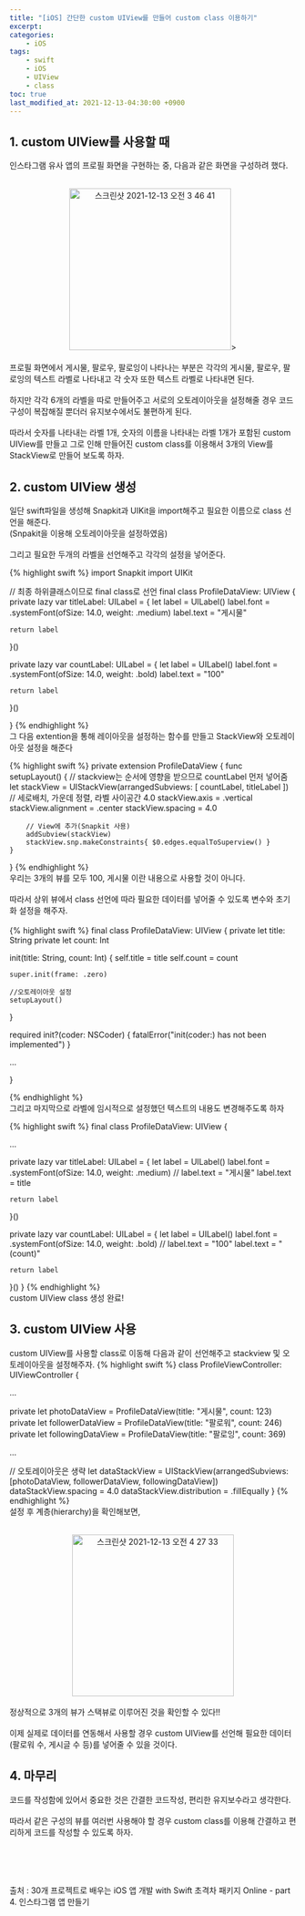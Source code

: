 ```yaml
---
title: "[iOS] 간단한 custom UIView를 만들어 custom class 이용하기"
excerpt:
categories:
    - iOS
tags:
    - swift
    - iOS
    - UIView
    - class
toc: true
last_modified_at: 2021-12-13-04:30:00 +0900
---
```


## 1. custom UIView를 사용할 때
인스타그램 유사 앱의 프로필 화면을 구현하는 중, 다음과 같은 화면을 구성하려 했다.<br/>
<br/>
<center><img width="284" alt="스크린샷 2021-12-13 오전 3 46 41" src="https://user-images.githubusercontent.com/83946704/145725371-42f6b5d8-5c3a-4125-a758-76ef17b2bb0b.png">></center>
<br/>
프로필 화면에서 게시물, 팔로우, 팔로잉이 나타나는 부분은 각각의 게시물, 팔로우, 팔로잉의 텍스트 라벨로 나타내고 각 숫자 또한 텍스트 라벨로 나타내면 된다.<br/>
<br/>
하지만 각각 6개의 라벨을 따로 만들어주고 서로의 오토레이아웃을 설정해줄 경우 코드 구성이 복잡해질 뿐더러 유지보수에서도 불편하게 된다.<br/>
<br/>
따라서 숫자를 나타내는 라벨 1개, 숫자의 이름을 나타내는 라벨 1개가 포함된 custom UIView를 만들고 그로 인해 만들어진 custom class를 이용해서 3개의 View를 StackView로 만들어 보도록 하자.

## 2. custom UIView 생성
일단 swift파일을 생성해 Snapkit과 UIKit을 import해주고 필요한 이름으로 class 선언을 해준다.<br/>
(Snpakit을 이용해 오토레이아웃을 설정하였음)<br/>
<br/>
그리고 필요한 두개의 라벨을 선언해주고 각각의 설정을 넣어준다.
<br/>

{% highlight swift %}
import Snapkit
import UIKit

// 최종 하위클래스이므로 final class로 선언
final class ProfileDataView: UIView {
  private lazy var titleLabel: UILabel = {
    let label = UILabel()
    label.font = .systemFont(ofSize: 14.0, weight: .medium)
    label.text = "게시물"

    return label
  }()

  private lazy var countLabel: UILabel = {
    let label = UILabel()
    label.font = .systemFont(ofSize: 14.0, weight: .bold)
    label.text = "100"

    return label
  }()

}
{% endhighlight %}
<br/>
그 다음 extention을 통해 레이아웃을 설정하는 함수를 만들고 StackView와 오토레이아웃 설정을 해준다

{% highlight swift %}
private extension ProfileDataView {
    func setupLayout() {
        // stackview는 순서에 영향을 받으므로 countLabel 먼저 넣어줌
        let stackView = UIStackView(arrangedSubviews: [ countLabel, titleLabel ])
        // 세로배치, 가운데 정렬, 라벨 사이공간 4.0
        stackView.axis = .vertical
        stackView.alignment = .center
        stackView.spacing = 4.0

        // View에 추가(Snapkit 사용)
        addSubview(stackView)
        stackView.snp.makeConstraints{ $0.edges.equalToSuperview() }
    }
}
{% endhighlight %}
<br/>
우리는 3개의 뷰를 모두 100, 게시물 이란 내용으로 사용할 것이 아니다.<br/>
<br/>
따라서 상위 뷰에서 class 선언에 따라 필요한 데이터를 넣어줄 수 있도록 변수와 초기화 설정을 해주자.<br/>
<br/>
{% highlight swift %}
final class ProfileDataView: UIView {
  private let title: String
  private let count: Int

  init(title: String, count: Int) {
    self.title = title
    self.count = count

    super.init(frame: .zero)

    //오토레이아웃 설정
    setupLayout()
  }

  required init?(coder: NSCoder) {
        fatalError("init(coder:) has not been implemented")
  }

  ...

}

{% endhighlight %}
<br/>
그리고 마지막으로 라벨에 임시적으로 설정했던 텍스트의 내용도 변경해주도록 하자

{% highlight swift %}
final class ProfileDataView: UIView {

  ...

  private lazy var titleLabel: UILabel = {
    let label = UILabel()
    label.font = .systemFont(ofSize: 14.0, weight: .medium)
    // label.text = "게시물"
    label.text = title

    return label
  }()

  private lazy var countLabel: UILabel = {
    let label = UILabel()
    label.font = .systemFont(ofSize: 14.0, weight: .bold)
    // label.text = "100"
    label.text = "\(count)"

    return label
  }()
}
{% endhighlight %}
<br/>
custom UIView class 생성 완료!

## 3. custom UIView 사용
custom UIView를 사용할 class로 이동해 다음과 같이 선언해주고 stackview 및 오토레이아웃을 설정해주자.
{% highlight swift %}
class ProfileViewController: UIViewController {

  ...

  private let photoDataView = ProfileDataView(title: "게시물", count: 123)
  private let followerDataView = ProfileDataView(title: "팔로워", count: 246)
  private let followingDataView = ProfileDataView(title: "팔로잉", count: 369)

  ...

  // 오토레이아웃은 생략
  let dataStackView = UIStackView(arrangedSubviews: [photoDataView, followerDataView, followingDataView])
  dataStackView.spacing = 4.0
  dataStackView.distribution = .fillEqually
}
{% endhighlight %}
<br/>
설정 후 계층(hierarchy)을 확인해보면,<br/>
<br/>
<center><img width="284" alt="스크린샷 2021-12-13 오전 4 27 33" src="https://user-images.githubusercontent.com/83946704/145726665-d395701b-a175-40ad-a7b7-2c368d0949a7.png"></center>
<br/>
정상적으로 3개의 뷰가 스택뷰로 이루어진 것을 확인할 수 있다!!<br/>
<br/>
이제 실제로 데이터를 연동해서 사용할 경우 custom UIView를 선언해 필요한 데이터(팔로워 수, 게시글 수 등)를 넣어줄 수 있을 것이다.

## 4. 마무리
코드를 작성함에 있어서 중요한 것은 간결한 코드작성, 편리한 유지보수라고 생각한다. <br/>
<br/>
따라서 같은 구성의 뷰를 여러번 사용해야 할 경우 custom class를 이용해 간결하고 편리하게 코드를 작성할 수 있도록 하자.






<br/><br/><br/><br/>
출처 : 30개 프로젝트로 배우는 iOS 앱 개발 with Swift 초격차 패키지 Online - part 4. 인스타그램 앱 만들기
